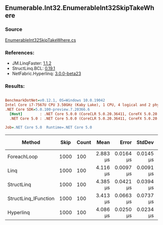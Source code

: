 ﻿## Enumerable.Int32.EnumerableInt32SkipTakeWhere

### Source
[EnumerableInt32SkipTakeWhere.cs](../LinqBenchmarks/Enumerable/Int32/EnumerableInt32SkipTakeWhere.cs)

### References:
- JM.LinqFaster: [1.1.2](https://www.nuget.org/packages/JM.LinqFaster/1.1.2)
- StructLinq.BCL: [0.19.1](https://www.nuget.org/packages/StructLinq.BCL/0.19.1)
- NetFabric.Hyperlinq: [3.0.0-beta23](https://www.nuget.org/packages/NetFabric.Hyperlinq/3.0.0-beta23)

### Results:
``` ini

BenchmarkDotNet=v0.12.1, OS=Windows 10.0.19042
Intel Core i7-7567U CPU 3.50GHz (Kaby Lake), 1 CPU, 4 logical and 2 physical cores
.NET Core SDK=5.0.100-preview.7.20366.6
  [Host]        : .NET Core 5.0.0 (CoreCLR 5.0.20.36411, CoreFX 5.0.20.36411), X64 RyuJIT
  .NET Core 5.0 : .NET Core 5.0.0 (CoreCLR 5.0.20.36411, CoreFX 5.0.20.36411), X64 RyuJIT

Job=.NET Core 5.0  Runtime=.NET Core 5.0  

```
|               Method | Skip | Count |     Mean |     Error |    StdDev | Ratio | RatioSD |  Gen 0 | Gen 1 | Gen 2 | Allocated |
|--------------------- |----- |------ |---------:|----------:|----------:|------:|--------:|-------:|------:|------:|----------:|
|          ForeachLoop | 1000 |   100 | 2.883 μs | 0.0164 μs | 0.0145 μs |  1.00 |    0.00 | 0.0191 |     - |     - |      40 B |
|                 Linq | 1000 |   100 | 4.116 μs | 0.0097 μs | 0.0091 μs |  1.43 |    0.01 | 0.0992 |     - |     - |     208 B |
|           StructLinq | 1000 |   100 | 4.385 μs | 0.0421 μs | 0.0394 μs |  1.52 |    0.02 | 0.0687 |     - |     - |     152 B |
| StructLinq_IFunction | 1000 |   100 | 3.413 μs | 0.0663 μs | 0.0737 μs |  1.19 |    0.03 | 0.0725 |     - |     - |     152 B |
|            Hyperlinq | 1000 |   100 | 4.086 μs | 0.0250 μs | 0.0234 μs |  1.42 |    0.01 | 0.0992 |     - |     - |     208 B |
